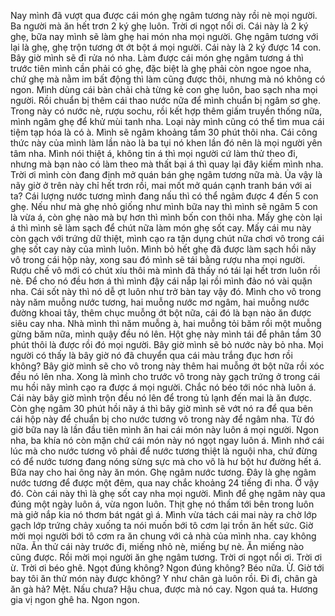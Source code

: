 Nay mình đã vượt qua được cái món ghẹ ngâm tương này rồi nè mọi người. Ba người mà ăn hết trơn 2 ký ghẹ luôn. Trời ơi ngọt nổi ơi. Cái này là 2 ký ghẹ, bữa nay mình sẽ làm ghẹ hai món nha mọi người. Ghẹ ngâm tương với lại là ghẹ, ghẹ trộn tương ớt ớt bột á mọi người. Cái này là 2 ký được 14 con. Bây giờ mình sẽ đi rửa nó nha. Làm được cái món ghẹ ngâm tương á thì trước tiên mình cần phải có ghẹ, đặc biệt là ghẹ phải còn ngoe ngoe nha, chứ ghẹ mà nằm im bất động thì làm cũng được thôi, nhưng mà nó không có ngon. Mình dùng cái bàn chải chà từng kẻ con ghẹ luôn, bao sạch nha mọi người. Rồi chuẩn bị thêm cái thao nước nữa để mình chuẩn bị ngâm sơ ghẹ. Trong này có nước nè, rượu sochu, rồi kết hợp thêm giấm truyền thống nữa, mình ngâm ghẹ để khử mùi tanh nha. Loại này mình cũng có thể tìm mua cái tiệm tạp hóa là có à. Mình sẽ ngâm khoảng tầm 30 phút thôi nha. Cái công thức này của mình làm lần nào là ba tụi nó khen lần đó nên là mọi người yên tâm nha. Mình nói thiệt á, không tin á thì mọi người cứ làm thử theo đi, nhưng mà bạn nào có làm theo mà thất bại á thì quay lại đây kiếm mình nha. Trời ơi mình còn đang định mở quán bán ghẹ ngâm tương nữa mà. Ủa vậy là nãy giờ ở trên này chỉ hết trơn rồi, mai mốt mở quán cạnh tranh bán với ai ta? Cái lượng nước tương mình đang nấu thì có thể ngâm được 4 đến 5 con ghẹ. Nếu như mà ghẹ nhỏ giống như mình bữa nay thì mình sẽ ngâm 5 con là vừa á, còn ghẹ nào mà bự hơn thì mình bốn con thôi nha. Mấy ghẹ còn lại á thì mình sẽ làm sạch để chút nữa làm món ghẹ sốt cay. Mấy cái mu này còn gạch với trứng dữ thiệt, mình cạo ra tận dụng chút nữa chơi vô trong cái ghẹ sốt cay này của mình luôn. Mình bỏ hết ghẹ đã được làm sạch hồi nãy vô trong cái hộp này, xong sau đó mình sẽ tái bằng rượu nha mọi người. Rượu chế vô mới có chút xíu thôi mà mình đã thấy nó tái lại hết trơn luôn rồi nè. Để cho nó đều hơn á thì mình đậy cái nắp lại rồi mình đảo nó vài quặn nha. Cái sốt này thì nó dễ ợt luôn như trở bàn tay vậy đó. Mình cho vô trong này năm muỗng nước tương, hai muỗng nước mơ ngâm, hai muỗng nước đường khoai tây, thêm chục muỗng ớt bột nữa, cái đó là bạn nào ăn được siêu cay nha. Nhà mình thì năm muỗng à, hai muỗng tỏi băm rồi một muỗng gừng băm nữa, mình quậy đều nó lên. Hột ghẹ này mình tái để phân tầm 30 phút thôi là được rồi đó mọi người. Bây giờ mình sẽ bỏ nước này bỏ nha. Mọi người có thấy là bây giờ nó đã chuyển qua cái màu trắng đục hơn rồi không? Bây giờ mình sẽ cho vô trong này thêm hai muỗng ớt bột nữa rồi xóc đều nó lên nha. Xong là mình cho trước vô trong này gạch trứng ở trong cái mu hồi nãy mình cạo ra được á mọi người. Chắc nó béo tới nóc nhà luôn á. Cái này bây giờ mình trộn đều nó lên để trong tủ lạnh đến mai là ăn được. Còn ghẹ ngâm 30 phút hồi nãy á thì bây giờ mình sẽ vớt nó ra để qua bên cái hộp này để chuẩn bị cho nước tương vô trong này để ngâm nha. Từ đó giờ bữa nay là lần đầu tiên mình ăn hai cái món này luôn á mọi người. Ngon nha, ba khía nó còn mặn chứ cái món này nó ngọt ngay luôn á. Mình nhớ cái lúc mà cho nước tương vô phải để nước tương thiệt là nguội nha, chứ đừng có để nước tương đang nóng sừng sực mà cho vô là hư bột hư đường hết á. Bữa nay cho hai ông này ăn món. Ghẹ ngâm nước tương. Đây là ghẹ ngâm nước tương để được một đêm, qua nay chắc khoảng 24 tiếng đi nha. Ờ vậy đó. Còn cái này thì là ghẹ sốt cay nha mọi người. Mình để ghẹ ngâm này qua đúng một ngày luôn á, vừa ngon luôn. Thịt ghẹ nó thấm tới bên trong luôn mà giở nắp kia nó thơm bát ngát gì á. Mình vừa tách cái mai này ra chờ lớp gạch lớp trứng chảy xuống ta nói muốn bới tô cơm lại trồn ăn hết sức. Giờ mời mọi người bới tô cơm ra ăn chung với cả nhà của mình nha. cay không nữa. Ăn thử cái này trước đi, miếng nhỏ nè, miếng bự nè. Ăn miếng nào cũng được. Rồi mời mọi người ăn ghẹ ngâm tương. Trời ơi ngọt nổi ơi. Trời ơi ừ. Trời ơi béo ghê. Ngọt đúng không? Ngon đúng không? Béo nữa. Ừ. Giờ tới bay tôi ăn thử món này được không? Y như chân gà luôn rồi. Đi đi, chân gà ăn gà hả? Mệt. Nấu chưa? Hậu chua, được mà nó cay. Ngon quá ta. Hương gia vị ngon ghê ha. Ngon ngon.